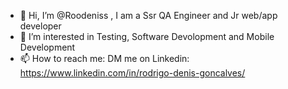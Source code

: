 - 👋 Hi, I’m @Roodeniss , I am a Ssr QA Engineer and Jr web/app developer
- 👀 I’m interested in Testing, Software Devolopment and Mobile Development 
- 📫 How to reach me: DM me on Linkedin: https://www.linkedin.com/in/rodrigo-denis-goncalves/

<!---
Roodeniss/Roodeniss is a ✨ special ✨ repository because its `README.md` (this file) appears on your GitHub profile.
You can click the Preview link to take a look at your changes.
--->
